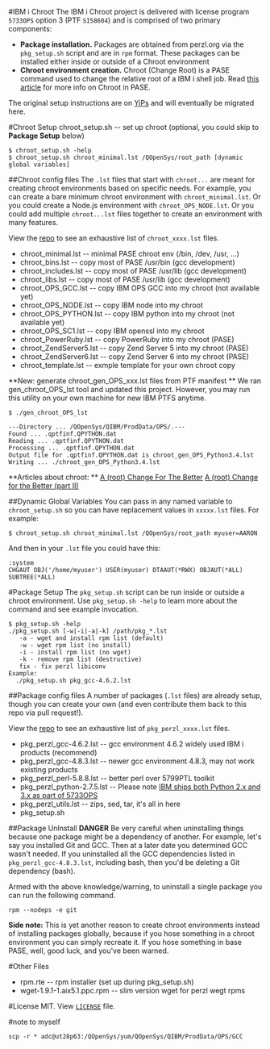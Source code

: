 #IBM i Chroot
The IBM i Chroot project is delivered with license program `5733OPS` option 3 (PTF  `SI58604`) and is comprised of two primary components:

- **Package installation.**  Packages are obtained from perzl.org via the `pkg_setup.sh` script and are in `rpm` format.  These packages can be installed either inside or outside of a Chroot environment
- **Chroot environment creation.** Chroot (Change Root) is a PASE command used to change the relative root of a IBM i shell job.  Read [this article](http://bit.ly/ibmsystemsmag-chroot) for more info on Chroot in PASE.

The original setup instructions are on [YiPs](http://yips.idevcloud.com/wiki/index.php/PASE/OpenSourceBeta) and will eventually be migrated here.

#Chroot Setup
chroot_setup.sh -- set up chroot (optional, you could skip to **Package Setup** below)
```
$ chroot_setup.sh -help
$ chroot_setup.sh chroot_minimal.lst /QOpenSys/root_path [dynamic global variables]

```
##Chroot config files
The `.lst` files that start with `chroot...` are meant for creating chroot environments based on specific needs.  For example, you can create a bare minimum chroot environment with `chroot_minimal.lst`.  Or you could create a Node.js environment with `chroot_OPS_NODE.lst`.  Or you could add multiple `chroot...lst` files together to create an environment with many features.

View the [repo](https://bitbucket.org/litmis/ibmichroot/src) to see an exhaustive list of `chroot_xxxx.lst` files.


- chroot_minimal.lst         -- minimal PASE chroot env (/bin, /dev, /usr, ...)
- chroot_bins.lst            -- copy most of PASE /usr/bin (gcc development)
- chroot_includes.lst        -- copy most of PASE /usr/lib (gcc development)
- chroot_libs.lst            -- copy most of PASE /usr/lib (gcc development)
- chroot_OPS_GCC.lst         -- copy IBM OPS GCC into my chroot (not available yet)
- chroot_OPS_NODE.lst        -- copy IBM node into my chroot
- chroot_OPS_PYTHON.lst      -- copy IBM python into my chroot (not available yet)
- chroot_OPS_SC1.lst         -- copy IBM openssl into my chroot
- chroot_PowerRuby.lst       -- copy PowerRuby into my chroot (PASE)
- chroot_ZendServer5.lst     -- copy Zend Server 5 into my chroot (PASE)
- chroot_ZendServer6.lst     -- copy Zend Server 6 into my chroot (PASE)
- chroot_template.lst        -- exmple template for your own chroot copy

**New: generate chroot_gen_OPS_xxx.lst files from PTF manifest **
We ran gen_chroot_OPS_lst tool and updated this project. However,
you may run this utility on your own machine for new IBM PTFS anytime. 
```
$ ./gen_chroot_OPS_lst 

---Directory ... /QOpenSys/QIBM/ProdData/OPS/.---
Found ... .qptfinf.QPYTHON.dat
Reading ... .qptfinf.QPYTHON.dat
Processing ... .qptfinf.QPYTHON.dat
Output file for .qptfinf.QPYTHON.dat is chroot_gen_OPS_Python3.4.lst
Writing ... ./chroot_gen_OPS_Python3.4.lst
```

**Articles about chroot: **
[A (root) Change For The Better](http://bit.ly/ibmsystemsmag-chroot)
[A (root) Change for the Better (part II)](http://bit.ly/ism-chroot2)

##Dynamic Global Variables
You can pass in any named variable to `chroot_setup.sh` so you can have replacement values in `xxxxx.lst` files.  For example:

```
$ chroot_setup.sh chroot_minimal.lst /QOpenSys/root_path myuser=AARON
```
And then in your `.lst` file you could have this:
```
:system
CHGAUT OBJ('/home/myuser') USER(myuser) DTAAUT(*RWX) OBJAUT(*ALL) SUBTREE(*ALL)
```

#Package Setup
The `pkg_setup.sh` script can be run inside or outside a chroot environment. Use `pkg_setup.sh -help` to learn more about the command and see example invocation.

```
$ pkg_setup.sh -help
./pkg_setup.sh [-w|-i|-a|-k] /path/pkg_*.lst
   -a - wget and install rpm list (default)
   -w - wget rpm list (no install)
   -i - install rpm list (no wget)
   -k - remove rpm list (destructive)
   fix - fix perzl libiconv
Example:
  ./pkg_setup.sh pkg_gcc-4.6.2.lst
```

##Package config files
A number of packages (`.lst` files) are already setup, though you can create your own (and even contribute them back to this repo via pull request!).

View the [repo](https://bitbucket.org/litmis/ibmichroot/src) to see an exhaustive list of `pkg_perzl_xxxx.lst` files.

- pkg_perzl_gcc-4.6.2.lst    -- gcc environment 4.6.2 widely used IBM i products (recommend)
- pkg_perzl_gcc-4.8.3.lst    -- newer gcc environment 4.8.3, may not work existing products
- pkg_perzl_perl-5.8.8.lst   -- better perl over 5799PTL toolkit
- pkg_perzl_python-2.7.5.lst -- Please note [IBM ships both Python 2.x and 3.x as part of 5733OPS](http://bit.ly/ibmi-python)
- pkg_perzl_utils.lst        -- zips, sed, tar, it's all in here
- pkg_setup.sh

##Package UnInstall
**DANGER**  Be very careful when uninstalling things because one package might be a dependency of another.  For example, let's say you installed Git and GCC.  Then at a later date you determined GCC wasn't needed.  If you uninstalled all the GCC dependencies listed in `pkg_perzl_gcc-4.8.3.lst`, including bash, then you'd be deleting a Git dependency (bash).

Armed with the above knowledge/warning, to uninstall a single package you can run the following command.

```
rpm --nodeps -e git
```

**Side note:** This is yet another reason to create chroot environments instead of installing packages globally, because if you hose something in a chroot environment you can simply recreate it.  If you hose something in base PASE, well, good luck, and you've been warned.

#Other Files
- rpm.rte                     -- rpm installer (set up during pkg_setup.sh)
- wget-1.9.1-1.aix5.1.ppc.rpm -- slim version wget for perzl wegt rpms 

#License
MIT.  View [`LICENSE`](https://bitbucket.org/litmis/ibmichroot/src) file.

#note to myself
```
scp -r * adc@ut28p63:/QOpenSys/yum/QOpenSys/QIBM/ProdData/OPS/GCC
```
